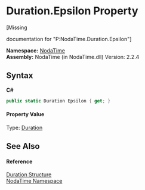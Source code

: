 # Duration.Epsilon Property 
 

\[Missing <summary> documentation for "P:NodaTime.Duration.Epsilon"\]

**Namespace:**&nbsp;<a href="N_NodaTime">NodaTime</a><br />**Assembly:**&nbsp;NodaTime (in NodaTime.dll) Version: 2.2.4

## Syntax

**C#**<br />
``` C#
public static Duration Epsilon { get; }
```


#### Property Value
Type: <a href="T_NodaTime_Duration">Duration</a>

## See Also


#### Reference
<a href="T_NodaTime_Duration">Duration Structure</a><br /><a href="N_NodaTime">NodaTime Namespace</a><br />